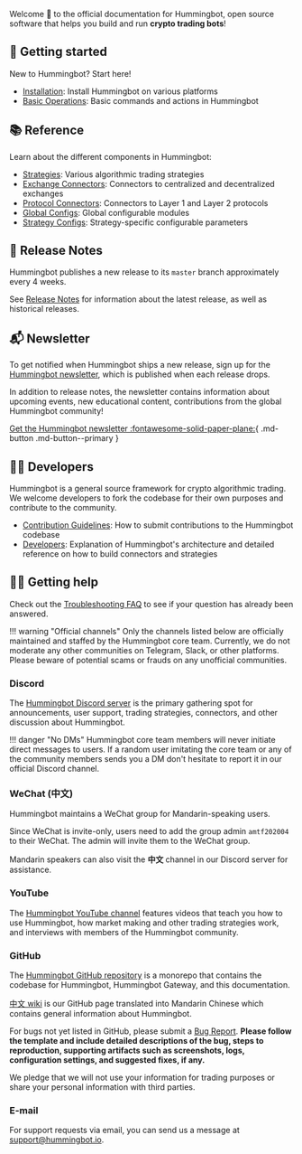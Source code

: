 Welcome 👋 to the official documentation for Hummingbot, open source software that helps you build and run **crypto trading bots**!

## 🐤 Getting started

New to Hummingbot? Start here!

- [Installation](/installation): Install Hummingbot on various platforms
- [Basic Operations](/operation): Basic commands and actions in Hummingbot

## 📚 Reference

Learn about the different components in Hummingbot:

- [Strategies](/strategies): Various algorithmic trading strategies
- [Exchange Connectors](/exchanges): Connectors to centralized and decentralized exchanges
- [Protocol Connectors](/protocols): Connectors to Layer 1 and Layer 2 protocols
- [Global Configs](/global-configs): Global configurable modules
- [Strategy Configs](/strategy-configs): Strategy-specific configurable parameters

## 📝 Release Notes

Hummingbot publishes a new release to its `master` branch approximately every 4 weeks. 

See [Release Notes](/release-notes) for information about the latest release, as well as historical releases.

## 📬 Newsletter

To get notified when Hummingbot ships a new release, sign up for the [Hummingbot newsletter](https://hummingbot.substack.com/), which is published when each release drops.

In addition to release notes, the newsletter contains information about upcoming events, new educational content, contributions from the global Hummingbot community!

[Get the Hummingbot newsletter :fontawesome-solid-paper-plane:](https://hummingbot.substack.com/){ .md-button .md-button--primary }

## 👩‍💻 Developers

Hummingbot is a general source framework for crypto algorithmic trading. We welcome developers to fork the codebase for their own purposes and contribute to the community.

- [Contribution Guidelines](/developers/contributions): How to submit contributions to the Hummingbot codebase
- [Developers](/developers): Explanation of Hummingbot's architecture and detailed reference on how to build connectors and strategies

## 🙋‍♂️ Getting help

Check out the [Troubleshooting FAQ](/troubleshooting) to see if your question has already been answered.

!!! warning "Official channels"
    Only the channels listed below are officially maintained and staffed by the Hummingbot core team. Currently, we do not moderate any other communities on Telegram, Slack, or other platforms. Please beware of potential scams or frauds on any unofficial communities.

### Discord

The [Hummingbot Discord server](https://discord.hummingbot.io) is the primary gathering spot for announcements, user support, trading strategies, connectors, and other discussion about Hummingbot. 

!!! danger "No DMs"
    Hummingbot core team members will never initiate direct messages to users. If a random user imitating the core team or any of the community members sends you a DM don't hesitate to report it in our official Discord channel.

### WeChat (中文)

Hummingbot maintains a WeChat group for Mandarin-speaking users. 

Since WeChat is invite-only, users need to add the group admin `amtf202004` to their WeChat. The admin will invite them to the WeChat group.

Mandarin speakers can also visit the **中文** channel in our Discord server for assistance.

### YouTube

The [Hummingbot YouTube channel](https://www.youtube.com/channel/UCxzzdEnDRbylLMWmaMjywOA) features videos that teach you how to use Hummingbot, how market making and other trading strategies work, and interviews with members of the Hummingbot community.

### GitHub

The [Hummingbot GitHub repository](https://github.com/coinalpha/hummingbot) is a monorepo that contains the codebase for Hummingbot, Hummingbot Gateway, and this documentation.

[中文 wiki](https://github.com/coinalpha/hummingbot_chinese) is our GitHub page translated into Mandarin Chinese which contains general information about Hummingbot.

For bugs not yet listed in GitHub, please submit a [Bug Report](https://github.com/CoinAlpha/hummingbot/issues/new?assignees=&labels=bug&template=bug_report.md&title=%5BBUG%5D). **Please follow the template and include detailed descriptions of the bug, steps to reproduction, supporting artifacts such as screenshots, logs, configuration settings, and suggested fixes, if any.**

We pledge that we will not use your information for trading purposes or share your personal information with third parties.

### E-mail

For support requests via email, you can send us a message at [support@hummingbot.io](mailto:support@hummingbot.io).

